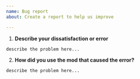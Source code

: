 ```yaml
---
name: Bug report
about: Create a report to help us improve

---
```


1. **Describe your dissatisfaction or error**
```
describe the problem here...
```

2. **How did you use the mod that caused the error?**
```
describe the problem here...
```
